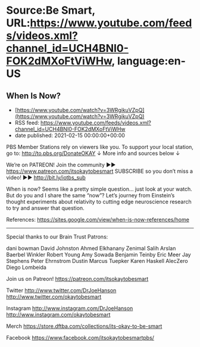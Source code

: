 # Source:Be Smart, URL:https://www.youtube.com/feeds/videos.xml?channel_id=UCH4BNI0-FOK2dMXoFtViWHw, language:en-US

## When Is Now?
 - [https://www.youtube.com/watch?v=3WRgikuVZpQ](https://www.youtube.com/watch?v=3WRgikuVZpQ)
 - RSS feed: https://www.youtube.com/feeds/videos.xml?channel_id=UCH4BNI0-FOK2dMXoFtViWHw
 - date published: 2021-02-15 00:00:00+00:00

PBS Member Stations rely on viewers like you. To support your local station, go to: http://to.pbs.org/DonateOKAY
↓ More info and sources below ↓

We’re on PATREON! Join the community ►► https://www.patreon.com/itsokaytobesmart
SUBSCRIBE so you don’t miss a video! ►► http://bit.ly/iotbs_sub

When is now? Seems like a pretty simple question… just look at your watch. But do you and I share the same “now”? Let’s journey from Einstein’s thought experiments about relativity to cutting edge neuroscience research to try and answer that question.

References: https://sites.google.com/view/when-is-now-references/home

-----------

Special thanks to our Brain Trust Patrons:

dani bowman
David Johnston
Ahmed Elkhanany
Zenimal
Salih Arslan
Baerbel Winkler
Robert Young
Amy Sowada
Benjamin Teinby
Eric Meer
Jay Stephens
Peter Ehrnstrom
Dustin
Marcus Tuepker
Karen Haskell
AlecZero 
Diego Lombeida


Join us on Patreon! 
https://patreon.com/itsokaytobesmart

Twitter 
http://www.twitter.com/DrJoeHanson
http://www.twitter.com/okaytobesmart 

Instagram 
http://www.instagram.com/DrJoeHanson 
http://www.instagram.com/okaytobesmart 

Merch
https://store.dftba.com/collections/its-okay-to-be-smart

Facebook
https://www.facebook.com/itsokaytobesmartpbs/

